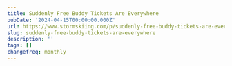 ```yaml
---
title: Suddenly Free Buddy Tickets Are Everywhere
pubDate: '2024-04-15T00:00:00.000Z'
url: https://www.stormskiing.com/p/suddenly-free-buddy-tickets-are-everywhere
slug: suddenly-free-buddy-tickets-are-everywhere
description: ''
tags: []
changefreq: monthly
---
```


<!-- Add post content below -->
